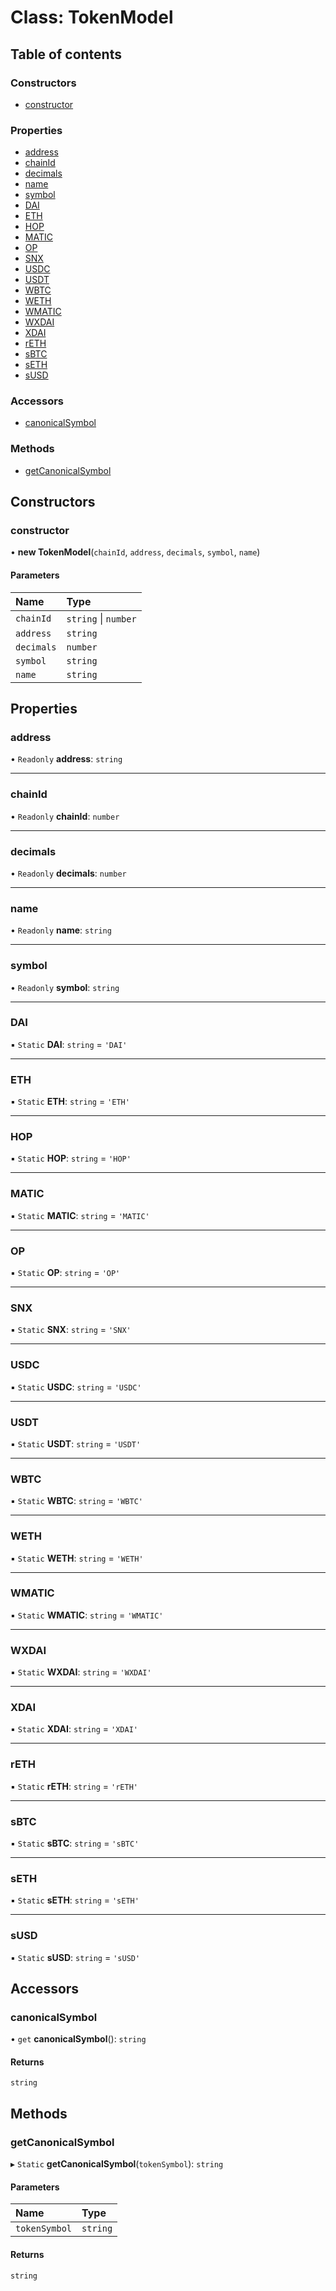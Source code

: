 # Class: TokenModel

## Table of contents

### Constructors

- [constructor](TokenModel.md#constructor)

### Properties

- [address](TokenModel.md#address)
- [chainId](TokenModel.md#chainid)
- [decimals](TokenModel.md#decimals)
- [name](TokenModel.md#name)
- [symbol](TokenModel.md#symbol)
- [DAI](TokenModel.md#dai)
- [ETH](TokenModel.md#eth)
- [HOP](TokenModel.md#hop)
- [MATIC](TokenModel.md#matic)
- [OP](TokenModel.md#op)
- [SNX](TokenModel.md#snx)
- [USDC](TokenModel.md#usdc)
- [USDT](TokenModel.md#usdt)
- [WBTC](TokenModel.md#wbtc)
- [WETH](TokenModel.md#weth)
- [WMATIC](TokenModel.md#wmatic)
- [WXDAI](TokenModel.md#wxdai)
- [XDAI](TokenModel.md#xdai)
- [rETH](TokenModel.md#reth)
- [sBTC](TokenModel.md#sbtc)
- [sETH](TokenModel.md#seth)
- [sUSD](TokenModel.md#susd)

### Accessors

- [canonicalSymbol](TokenModel.md#canonicalsymbol)

### Methods

- [getCanonicalSymbol](TokenModel.md#getcanonicalsymbol)

## Constructors

### <a id="constructor" name="constructor"></a> constructor

• **new TokenModel**(`chainId`, `address`, `decimals`, `symbol`, `name`)

#### Parameters

| Name | Type |
| :------ | :------ |
| `chainId` | `string` \| `number` |
| `address` | `string` |
| `decimals` | `number` |
| `symbol` | `string` |
| `name` | `string` |

## Properties

### <a id="address" name="address"></a> address

• `Readonly` **address**: `string`

___

### <a id="chainid" name="chainid"></a> chainId

• `Readonly` **chainId**: `number`

___

### <a id="decimals" name="decimals"></a> decimals

• `Readonly` **decimals**: `number`

___

### <a id="name" name="name"></a> name

• `Readonly` **name**: `string`

___

### <a id="symbol" name="symbol"></a> symbol

• `Readonly` **symbol**: `string`

___

### <a id="dai" name="dai"></a> DAI

▪ `Static` **DAI**: `string` = `'DAI'`

___

### <a id="eth" name="eth"></a> ETH

▪ `Static` **ETH**: `string` = `'ETH'`

___

### <a id="hop" name="hop"></a> HOP

▪ `Static` **HOP**: `string` = `'HOP'`

___

### <a id="matic" name="matic"></a> MATIC

▪ `Static` **MATIC**: `string` = `'MATIC'`

___

### <a id="op" name="op"></a> OP

▪ `Static` **OP**: `string` = `'OP'`

___

### <a id="snx" name="snx"></a> SNX

▪ `Static` **SNX**: `string` = `'SNX'`

___

### <a id="usdc" name="usdc"></a> USDC

▪ `Static` **USDC**: `string` = `'USDC'`

___

### <a id="usdt" name="usdt"></a> USDT

▪ `Static` **USDT**: `string` = `'USDT'`

___

### <a id="wbtc" name="wbtc"></a> WBTC

▪ `Static` **WBTC**: `string` = `'WBTC'`

___

### <a id="weth" name="weth"></a> WETH

▪ `Static` **WETH**: `string` = `'WETH'`

___

### <a id="wmatic" name="wmatic"></a> WMATIC

▪ `Static` **WMATIC**: `string` = `'WMATIC'`

___

### <a id="wxdai" name="wxdai"></a> WXDAI

▪ `Static` **WXDAI**: `string` = `'WXDAI'`

___

### <a id="xdai" name="xdai"></a> XDAI

▪ `Static` **XDAI**: `string` = `'XDAI'`

___

### <a id="reth" name="reth"></a> rETH

▪ `Static` **rETH**: `string` = `'rETH'`

___

### <a id="sbtc" name="sbtc"></a> sBTC

▪ `Static` **sBTC**: `string` = `'sBTC'`

___

### <a id="seth" name="seth"></a> sETH

▪ `Static` **sETH**: `string` = `'sETH'`

___

### <a id="susd" name="susd"></a> sUSD

▪ `Static` **sUSD**: `string` = `'sUSD'`

## Accessors

### <a id="canonicalsymbol" name="canonicalsymbol"></a> canonicalSymbol

• `get` **canonicalSymbol**(): `string`

#### Returns

`string`

## Methods

### <a id="getcanonicalsymbol" name="getcanonicalsymbol"></a> getCanonicalSymbol

▸ `Static` **getCanonicalSymbol**(`tokenSymbol`): `string`

#### Parameters

| Name | Type |
| :------ | :------ |
| `tokenSymbol` | `string` |

#### Returns

`string`
